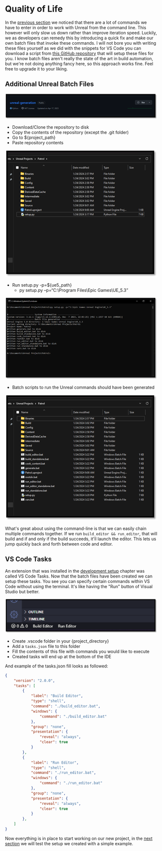 # Quality of Life

In the [previous section](./running_a_game.md) we noticed that there are a lot of commands we have to enter in order to work with Unreal from the command line. This however will only slow us down rather than improve iteration speed. Luckily, we as developers can remedy this by introducing a quick fix and make our own batch files that invoke these commands. I will not bore you with writing these files yourself as we did with the snippets for VS Code you can download a script from [this GitHub repository](https://github.com/Dyronix/unreal-generation) that will setup these files for you. I know batch files aren't really the state of the art in build automation, but we're not doing anything fancy here, so this approach works fine. Feel free to upgrade it to your liking.

## Additional Unreal Batch Files

[![Unreal Engine Generation](./resources/unreal-engine-batch-file-generation.png)](https://github.com/Dyronix/unreal-generation)

-	Download/Clone the repository to disk
-	Copy the contents of the repository (except the .git folder)
-	Go to ${project_path}
-	Paste repository contents

![Unreal Generation Copied Repository Contents](./resources/unreal-generation-copied-repository-contents.png)

-	Run setup.py -p=${ue5_path}
    -	py setup.py –p=“C:\Program Files\Epic Games\UE_5.3”

![Unreal Generation Run Python Script](./resources/unreal-generation-run-python-script.png)

-	Batch scripts to run the Unreal commands should have been generated

![Unreal Generation Generation Result](./resources/unreal-generation-generation-result.png)

What's great about using the command-line is that we can easily chain multiple commands together. If we run `build_editor && run_editor`, that will build and if and only if the build succeeds, it'll launch the editor. This lets us jump quickly back and forth between code and editor.

## VS Code Tasks

An extension that was installed in the [development setup](./development_setup.md) chapter was called VS Code Tasks. Now that the batch files have been created we can setup these tasks. You see you can specify certain commands within VS Code without using the terminal. It's like having the "Run" button of Visual Studio but better.

![VS Code Tasks](./resources/vs-code-tasks.png)

- Create .vscode folder in your {project_directory}
- Add a `tasks.json` file to this folder
- Fill the contents of this file with commands you would like to execute
- Created tasks will end up at the bottom of the IDE

And example of the tasks.json fill looks as followed:

```json
{
    "version": "2.0.0",
    "tasks": [
        {
            "label": "Build Editor",
            "type": "shell",
            "command": "./build_editor.bat",
            "windows": {
                "command": "./build_editor.bat"
            },
            "group": "none",
            "presentation": {
                "reveal": "always",
                "clear": true
            }
        },
        {
            "label": "Run Editor",
            "type": "shell",
            "command": "./run_editor.bat",
            "windows": {
                "command": "./run_editor.bat"
            },
            "group": "none",
            "presentation": {
                "reveal": "always",
                "clear": true
            }
        },
    ]
}
```

Now everything is in place to start working on our new project, in the [next section](./testing_the_setup.md) we will test the setup we created with a simple example.